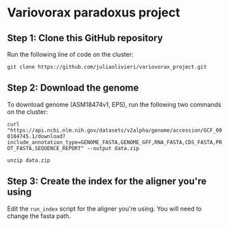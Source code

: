 # Variovorax paradoxus project

## Step 1: Clone this GitHub repository

Run the following line of code on the cluster:

`git clone https://github.com/juliaolivieri/variovorax_project.git`

## Step 2: Download the genome

To download genome (ASM18474v1, EPS), run the following two commands on the cluster:

`curl "https://api.ncbi.nlm.nih.gov/datasets/v2alpha/genome/accession/GCF_000184745.1/download?include_annotation_type=GENOME_FASTA,GENOME_GFF,RNA_FASTA,CDS_FASTA,PROT_FASTA,SEQUENCE_REPORT" --output data.zip`

`unzip data.zip`

## Step 3: Create the index for the aligner you're using

Edit the `run_index` script for the aligner you're using. You will need to change the fasta path.



